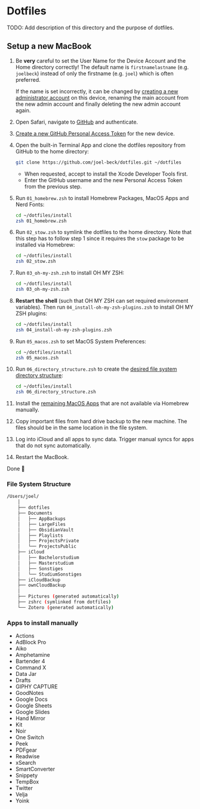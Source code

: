 # Dotfiles

TODO: Add description of this directory and the purpose of dotfiles.

## Setup a new MacBook

1.  Be **very** careful to set the User Name for the Device Account and the Home directory correctly!
    The default name is `firstnamelastname` (e.g. `joelbeck`) instead of only the firstname (e.g. `joel`) which is often preferred.

    If the name is set incorrectly, it can be changed by [creating a new administrator account](https://support.apple.com/en-us/HT201548) on this device, renaming the main account from the new admin account and finally deleting the new admin account again.

1.  Open Safari, navigate to [GitHub](https://github.com) and authenticate.

2. [Create a new GitHub Personal Access Token](https://docs.github.com/en/authentication/keeping-your-account-and-data-secure/managing-your-personal-access-tokens#creating-a-fine-grained-personal-access-token) for the new device.

2.  Open the built-in Terminal App and clone the dotfiles repository from GitHub to the home directory:

    ```bash
    git clone https://github.com/joel-beck/dotfiles.git ~/dotfiles
    ```

    - When requested, accept to install the Xcode Developer Tools first.
    - Enter the GitHub username and the new Personal Access Token from the previous step.


3.  Run `01_homebrew.zsh` to install Homebrew Packages, MacOS Apps and Nerd Fonts:

    ```bash
    cd ~/dotfiles/install
    zsh 01_homebrew.zsh
    ```

4.  Run `02_stow.zsh` to symlink the dotfiles to the home directory.
    Note that this step has to follow step 1 since it requires the `stow` package to be installed via Homebrew:

    ```bash
    cd ~/dotfiles/install
    zsh 02_stow.zsh
    ```

5.  Run `03_oh-my-zsh.zsh` to install OH MY ZSH:

    ```bash
    cd ~/dotfiles/install
    zsh 03_oh-my-zsh.zsh
    ```

6.  **Restart the shell** (such that OH MY ZSH can set required environment variables).
    Then run `04_install-oh-my-zsh-plugins.zsh` to install OH MY ZSH plugins:

    ```bash
    cd ~/dotfiles/install
    zsh 04_install-oh-my-zsh-plugins.zsh
    ```

7.  Run `05_macos.zsh` to set MacOS System Preferences:

    ```bash
    cd ~/dotfiles/install
    zsh 05_macos.zsh
    ```

8.  Run `06_directory_structure.zsh` to create the [desired file system directory structure](#file-system-structure):

    ```bash
    cd ~/dotfiles/install
    zsh 06_directory_structure.zsh
    ```

9.  Install the [remaining MacOS Apps](#apps-to-install-manually) that are not available via Homebrew manually.

10. Copy important files from hard drive backup to the new machine.
    The files should be in the same location in the file system.

11. Log into iCloud and all apps to sync data. Trigger manual syncs for apps that do not sync automatically.

12. Restart the MacBook.

Done 🎉


### File System Structure

```bash
/Users/joel/
    │
    ├── dotfiles
    ├── Documents
    │   ├── AppBackups
    │   ├── LargeFiles
    │   ├── ObsidianVault
    │   ├── Playlists
    │   ├── ProjectsPrivate
    │   └── ProjectsPublic
    ├── iCloud
    │   ├── Bachelorstudium
    │   ├── Masterstudium
    │   ├── Sonstiges
    │   └── StudiumSonstiges
    ├── iCloudBackup
    ├── ownCloudBackup
    │
    ├── Pictures (generated automatically)
    ├── zshrc (symlinked from dotfiles)
    └── Zotero (generated automatically)
```



### Apps to install manually

- Actions
- AdBlock Pro
- Aiko
- Amphetamine
- Bartender 4
- Command X
- Data Jar
- Drafts
- GIPHY CAPTURE
- GoodNotes
- Google Docs
- Google Sheets
- Google Slides
- Hand Mirror
- Kit
- Noir
- One Switch
- Peek
- PDFgear
- Readwise
- xSearch
- SmartConverter
- Snippety
- TempBox
- Twitter
- Velja
- Yoink





